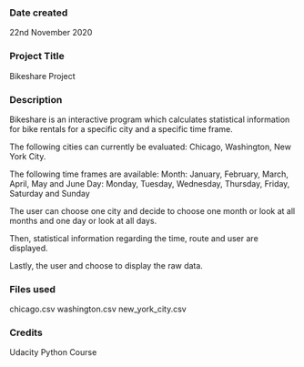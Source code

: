 ### Date created
22nd November 2020

### Project Title
Bikeshare Project

### Description
Bikeshare is an interactive program which calculates statistical information
for bike rentals for a specific city and a specific time frame.

The following cities can currently be evaluated: Chicago, Washington, New York
City.

The following time frames are available:
Month: January, February, March, April, May and June
Day: Monday, Tuesday, Wednesday, Thursday, Friday, Saturday and Sunday

The user can choose one city and decide to choose one month or look at all
months and one day or look at all days.

Then, statistical information regarding the time, route and user are
displayed.

Lastly, the user and choose to display the raw data.

### Files used
chicago.csv
washington.csv
new_york_city.csv

### Credits
Udacity Python Course

